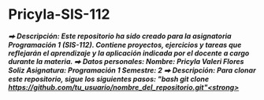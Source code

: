 # Pricyla-SIS-112
<em><strong>⮕ Descripción:<em><strong> Este repositorio ha sido creado para la asignatoria Programación 1 (SIS-112). Contiene proyectos, ejercicios y tareas que reflejarán el aprendizaje y la aplicación indicada por el docente a cargo durante la materia. 
<em><strong>⮕ Datos personales:<em><strong> 
            <em><strong>Nombre: <em><strong>Pricyla Valeri Flores Soliz
            <em><strong>Asignatura:<em><strong> Programación 1 
            <em><strong>Semestre:<em><strong> 2
<em><strong>⮕ Descripción:<em><strong> Para clonar este repositorio, sigue los siguientes pasos: 
<strong>"bash
git clone https://github.com/tu_usuario/nombre_del_repositorio.git"<strong>


